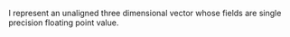 I represent an unaligned three dimensional vector whose fields are single precision floating point value.